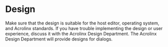# Design

Make sure that the design is suitable for the host editor, operating system, and Acrolinx standards.
If you have trouble implementing the design or user experience, discuss it with the Acrolinx Design Department.
The Acrolinx Design Department will provide designs for dialogs.
